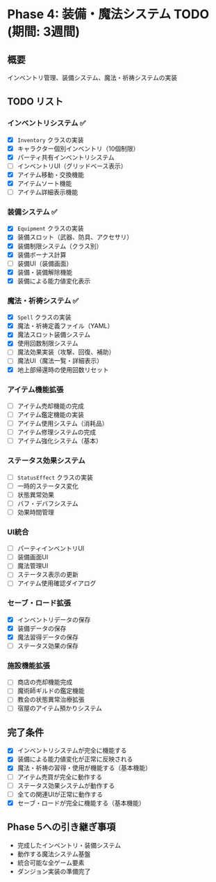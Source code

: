 # Phase 4: 装備・魔法システム TODO (期間: 3週間)

## 概要
インベントリ管理、装備システム、魔法・祈祷システムの実装

## TODO リスト

### インベントリシステム ✅
- [x] `Inventory` クラスの実装
- [x] キャラクター個別インベントリ（10個制限）
- [x] パーティ共有インベントリシステム
- [ ] インベントリUI（グリッドベース表示）
- [x] アイテム移動・交換機能
- [x] アイテムソート機能
- [ ] アイテム詳細表示機能

### 装備システム ✅
- [x] `Equipment` クラスの実装
- [x] 装備スロット（武器、防具、アクセサリ）
- [x] 装備制限システム（クラス別）
- [x] 装備ボーナス計算
- [ ] 装備UI（装備画面）
- [x] 装備・装備解除機能
- [x] 装備による能力値変化表示

### 魔法・祈祷システム ✅
- [x] `Spell` クラスの実装
- [x] 魔法・祈祷定義ファイル（YAML）
- [x] 魔法スロット装備システム
- [x] 使用回数制限システム
- [ ] 魔法効果実装（攻撃、回復、補助）
- [ ] 魔法UI（魔法一覧・詳細表示）
- [x] 地上部帰還時の使用回数リセット

### アイテム機能拡張
- [ ] アイテム売却機能の完成
- [ ] アイテム鑑定機能の実装
- [ ] アイテム使用システム（消耗品）
- [ ] アイテム修理システムの完成
- [ ] アイテム強化システム（基本）

### ステータス効果システム
- [ ] `StatusEffect` クラスの実装
- [ ] 一時的ステータス変化
- [ ] 状態異常効果
- [ ] バフ・デバフシステム
- [ ] 効果時間管理

### UI統合
- [ ] パーティインベントリUI
- [ ] 装備画面UI
- [ ] 魔法管理UI
- [ ] ステータス表示の更新
- [ ] アイテム使用確認ダイアログ

### セーブ・ロード拡張
- [x] インベントリデータの保存
- [x] 装備データの保存
- [x] 魔法習得データの保存
- [ ] ステータス効果の保存

### 施設機能拡張
- [ ] 商店の売却機能完成
- [ ] 魔術師ギルドの鑑定機能
- [ ] 教会の状態異常治療拡張
- [ ] 宿屋のアイテム預かりシステム

## 完了条件
- [x] インベントリシステムが完全に機能する
- [x] 装備による能力値変化が正常に反映される
- [x] 魔法・祈祷の習得・使用が機能する（基本機能）
- [ ] アイテム売買が完全に動作する
- [ ] ステータス効果システムが動作する
- [ ] 全ての関連UIが正常に動作する
- [x] セーブ・ロードが完全に機能する（基本機能）

## Phase 5への引き継ぎ事項
- 完成したインベントリ・装備システム
- 動作する魔法システム基盤
- 統合可能な全ゲーム要素
- ダンジョン実装の準備完了